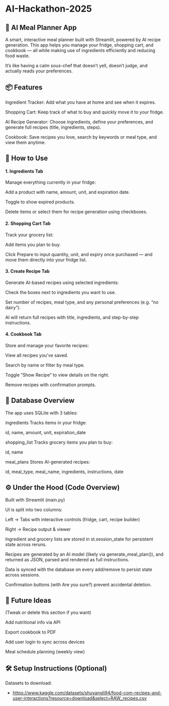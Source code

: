 # AI-Hackathon-2025

## 🧠 AI Meal Planner App
A smart, interactive meal planner built with Streamlit, powered by AI recipe generation. This app helps you manage your fridge, shopping cart, and cookbook — all while making use of ingredients efficiently and reducing food waste.

It’s like having a calm sous-chef that doesn’t yell, doesn’t judge, and actually reads your preferences.

## 📦 Features
Ingredient Tracker: Add what you have at home and see when it expires.

Shopping Cart: Keep track of what to buy and quickly move it to your fridge.

AI Recipe Generator: Choose ingredients, define your preferences, and generate full recipes (title, ingredients, steps).

Cookbook: Save recipes you love, search by keywords or meal type, and view them anytime.

## 🚀 How to Use
#### 1. Ingredients Tab
Manage everything currently in your fridge:

Add a product with name, amount, unit, and expiration date.

Toggle to show expired products.

Delete items or select them for recipe generation using checkboxes.

#### 2. Shopping Cart Tab
Track your grocery list:

Add items you plan to buy.

Click Prepare to input quantity, unit, and expiry once purchased — and move them directly into your fridge list.

#### 3. Create Recipe Tab
Generate AI-based recipes using selected ingredients:

Check the boxes next to ingredients you want to use.

Set number of recipes, meal type, and any personal preferences (e.g. “no dairy”).

AI will return full recipes with title, ingredients, and step-by-step instructions.

#### 4. Cookbook Tab
Store and manage your favorite recipes:

View all recipes you've saved.

Search by name or filter by meal type.

Toggle “Show Recipe” to view details on the right.

Remove recipes with confirmation prompts.

## 🧠 Database Overview
The app uses SQLite with 3 tables:

ingredients
Tracks items in your fridge:

id, name, amount, unit, expiration_date

shopping_list
Tracks grocery items you plan to buy:

id, name

meal_plans
Stores AI-generated recipes:

id, meal_type, meal_name, ingredients, instructions, date

## ⚙️ Under the Hood (Code Overview)
Built with Streamlit (main.py)

UI is split into two columns:

Left → Tabs with interactive controls (fridge, cart, recipe builder)

Right → Recipe output & viewer

Ingredient and grocery lists are stored in st.session_state for persistent state across reruns.

Recipes are generated by an AI model (likely via generate_meal_plan()), and returned as JSON, parsed and rendered as full instructions.

Data is synced with the database on every add/remove to persist state across sessions.

Confirmation buttons (with Are you sure?) prevent accidental deletion.

## 📌 Future Ideas
(Tweak or delete this section if you want)

Add nutritional info via API

Export cookbook to PDF

Add user login to sync across devices

Meal schedule planning (weekly view)

## 🛠 Setup Instructions (Optional)


Datasets to download:
- https://www.kaggle.com/datasets/shuyangli94/food-com-recipes-and-user-interactions?resource=download&select=RAW_recipes.csv
